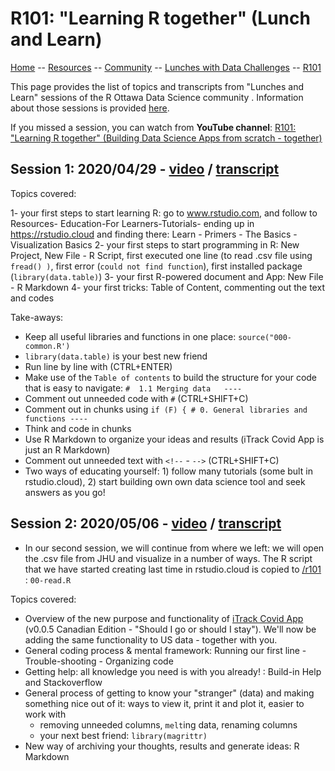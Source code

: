 

# R101: "Learning R together" (Lunch and Learn)

[ Home](https://IVI-M.github.io/R-Ottawa/) --  [ Resources](resources.md) -- 
[ Community](community.md) -- [Lunches with Data Challenges](meetups.md) -- [ R101](101.md)


This page provides the list of topics and  transcripts from  "Lunches and Learn" sessions of the R Ottawa Data Science community . Information about those sessions is provided [here](https://ivi-m.github.io/R-Ottawa/meetups.html).

If you missed a session, you can watch from **YouTube channel**: [R101: "Learning R together" (Building Data Science Apps from scratch - together)](https://www.youtube.com/playlist?list=PLUogPW3t8g0RFvDGyKo1murnQUaSJxEPl)



## Session 1: 2020/04/29 - [video](https://youtu.be/d_EC39tIWMQ) / [transcript](r101-transcript-01.md)

Topics covered: 

1- your first steps to start learning R:  go to www.rstudio.com,  and follow to Resources- Education-For Learners-Tutorials-   ending up in https://rstudio.cloud and finding there: Learn - Primers - The Basics - Visualization Basics
2- your  first steps to start programming in R: New Project, New File - R Script, first executed one line (to read .csv file using `fread() )`, first error (`could not find function`), first installed package (`library(data.table)`)
3- your first R-powered document and App: New File - R Markdown
4- your first tricks: Table of Content, commenting out the text and codes

Take-aways:

- Keep all useful libraries and functions in one place: `source("000-common.R')`
- `library(data.table)` is your best new friend
- Run line by line with (CTRL+ENTER)
- Make use of the `Table of contents` to build the  structure for your code that is easy to navigate: `#  1.1 Merging data   ----`
- Comment out unneeded code with `#` (CTRL+SHIFT+C)
- Comment out in chunks using `if (F) { # 0. General libraries and functions ----`
- Think and code in chunks
- Use R Markdown to organize your ideas and results (iTrack Covid App is just an R Markdown)
- Comment out  unneeded text with `<!--` - `-->` (CTRL+SHIFT+C)
- Two ways of educating yourself: 1) follow many tutorials (some bult in rstudio.cloud), 2) start building own own data science tool and seek answers as you go!


## Session 2: 2020/05/06  - [video]() / [transcript](r101-transcript-02.md)


- In our second session, we will continue from where we left: we will open the .csv file from JHU and visualize in a number of ways. The R script that we have started creating last time in rstudio.cloud is copied to [/r101 ](https://github.com/IVI-M/R-Ottawa/tree/master/r101) :  `00-read.R`

Topics covered: 

- Overview of the new purpose and functionality of [iTrack Covid App](https://itrack.shinyapps.io/covid) (v0.0.5 Canadian Edition - "Should I go or should I stay"). We'll now be adding the same functionality to US data - together with you.
- General coding process & mental framework: Running our first line - Trouble-shooting - Organizing code  
- Getting help: all knowledge you need is with you  already! : Build-in Help and Stackoverflow
- General process of getting to know your "stranger" (data) and making something nice out of it: ways to view it, print it and plot it, easier to work with
  - removing unneeded columns, `melt`ing data, renaming columns
  - your next best friend: `library(magrittr)`
- New way of archiving your thoughts, results and generate ideas: R Markdown
